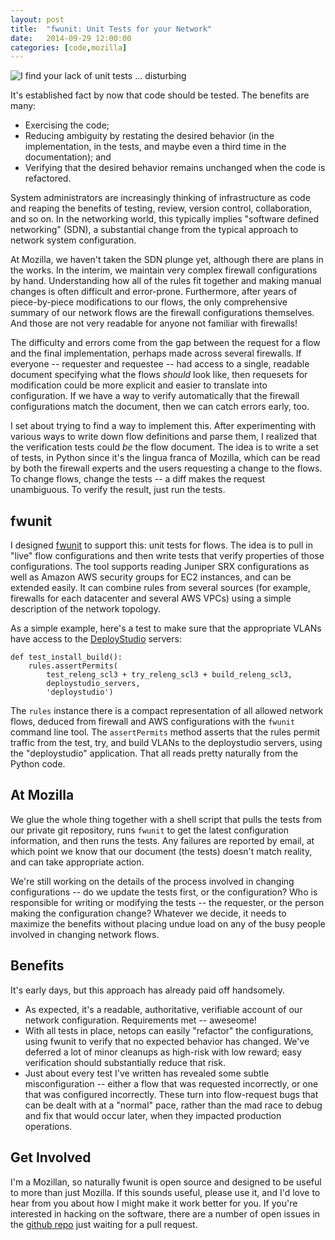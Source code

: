 ```yaml
---
layout: post
title:  "fwunit: Unit Tests for your Network"
date:   2014-09-29 12:00:00
categories: [code,mozilla]
---
```


![I find your lack of unit tests ... disturbing](http://www.quickmeme.com/img/7d/7d50b56276ee0f174b1f708ab7a1c0c29dff5fab0f5363b78404cce3dcb6eed8.jpg "I find your lack of unit tests ... disturbing")

It's established fact by now that code should be tested.  The benefits are many:

  * Exercising the code;
  * Reducing ambiguity by restating the desired behavior (in the implementation, in the tests, and maybe even a third time in the documentation); and
  * Verifying that the desired behavior remains unchanged when the code is refactored.

System administrators are increasingly thinking of infrastructure as code and reaping the benefits of testing, review, version control, collaboration, and so on.
In the networking world, this typically implies "software defined networking" (SDN), a substantial change from the typical approach to network system configuration.

At Mozilla, we haven't taken the SDN plunge yet, although there are plans in the works.
In the interim, we maintain very complex firewall configurations by hand.
Understanding how all of the rules fit together and making manual changes is often difficult and error-prone.
Furthermore, after years of piece-by-piece modifications to our flows, the only comprehensive summary of our network flows are the firewall configurations themselves.
And those are not very readable for anyone not familiar with firewalls!

The difficulty and errors come from the gap between the request for a flow and the final implementation, perhaps made across several firewalls.
If everyone -- requester and requestee -- had access to a single, readable document specifying what the flows *should* look like, then requesets for modification could be more explicit and easier to translate into configuration.
If we have a way to verify automatically that the firewall configurations match the document, then we can catch errors early, too.

I set about trying to find a way to implement this.
After experimenting with various ways to write down flow definitions and parse them, I realized that the verification tests could *be* the flow document.
The idea is to write a set of tests, in Python since it's the lingua franca of Mozilla, which can be read by both the firewall experts and the users requesting a change to the flows.
To change flows, change the tests -- a diff makes the request unambiguous.
To verify the result, just run the tests.

fwunit
------

I designed [fwunit](https://github.com/mozilla/build-fwunit) to support this: unit tests for flows.
The idea is to pull in "live" flow configurations and then write tests that verify properties of those configurations.
The tool supports reading Juniper SRX configurations as well as Amazon AWS security groups for EC2 instances, and can be extended easily.
It can combine rules from several sources (for example, firewalls for each datacenter and several AWS VPCs) using a simple description of the network topology.

As a simple example, here's a test to make sure that the appropriate VLANs have access to the [DeployStudio](http://deploystudio.com/Home.html) servers:

    def test_install_build():
        rules.assertPermits(
            test_releng_scl3 + try_releng_scl3 + build_releng_scl3,
            deploystudio_servers,
            'deploystudio')

The ``rules`` instance there is a compact representation of all allowed network flows, deduced from firewall and AWS configurations with the ``fwunit`` command line tool.
The ``assertPermits`` method asserts that the rules permit traffic from the test, try, and build VLANs to the deploystudio servers, using the "deploystudio" application.
That all reads pretty naturally from the Python code.

At Mozilla
----------

We glue the whole thing together with a shell script that pulls the tests from our private git repository, runs ``fwunit`` to get the latest configuration information, and then runs the tests.
Any failures are reported by email, at which point we know that our document (the tests) doesn't match reality, and can take appropriate action.

We're still working on the details of the process involved in changing configurations -- do we update the tests first, or the configuration?
Who is responsible for writing or modifying the tests -- the requester, or the person making the configuration change?
Whatever we decide, it needs to maximize the benefits without placing undue load on any of the busy people involved in changing network flows.

Benefits
--------

It's early days, but this approach has already paid off handsomely.

  * As expected, it's a readable, authoritative, verifiable account of our network configuration.  Requirements met -- aweseome!
  * With all tests in place, netops can easily "refactor" the configurations, using fwunit to verify that no expected behavior has changed.
    We've deferred a lot of minor cleanups as high-risk with low reward; easy verification should substantially reduce that risk.
  * Just about every test I've written has revealed some subtle misconfiguration -- either a flow that was requested incorrectly, or one that was configured incorrectly.
    These turn into flow-request bugs that can be dealt with at a "normal" pace, rather than the mad race to debug and fix that would occur later, when they impacted production operations.

Get Involved
------------

I'm a Mozillan, so naturally fwunit is open source and designed to be useful to more than just Mozilla.
If this sounds useful, please use it, and I'd love to hear from you about how I might make it work better for you.
If you're interested in hacking on the software, there are a number of open issues in the [github repo](https://github.com/mozilla/build-fwunit/issues) just waiting for a pull request.
